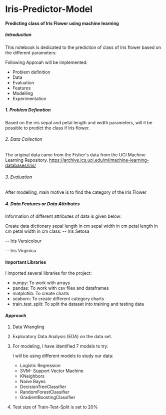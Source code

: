 # Iris-Predictor-Model

#### Predicting class of Iris Flower using machine learning

##### Introduction
This notebook is dedicated to the prediction of class of Iris flower based on the different parameters: 

Following Approah will be implemented:

* Problem definition 
* Data
* Evaluation 
* Features 
* Modelling 
* Experimentation

##### 1. Problem Defination
Based on the iris sepal and petal length and width parameters, will it be possible to predict the class if Iris flower.

###### 2. Data Collection
The original data came from the Fisher's data from the UCI Machine Learning Repository. https://archive.ics.uci.edu/ml/machine-learning-databases/iris/

###### 3. Evaluation
After modelling, main motive is to find the category of the Iris Flower

##### 4. Data Features or Data Attributes

Information of different attributes of data is given below:

Create data dictionary
sepal length in cm
sepal width in cm
petal length in cm
petal width in cm
class:
-- Iris Setosa

-- Iris Versicolour

-- Iris Virginica

#### Important Libraries
I imported several libraries for the project:

  + numpy: To work with arrays
  + pandas: To work with csv files and dataframes
  + matplotlib: To create charts
  + seaborn: To create different category charts
  + train_test_split: To split the dataset into training and testing data

#### Approach
1. Data Wrangling

2. Exploratory Data Analysis (EDA) on the data set.

3. For modeling, I have identified 7 models to try:

    I will be using different models to study our data:

      * Logistic Regression
      * SVM- Support Vector Machine
      * KNeighbors
      * Naive Bayes
      * DecisionTreeClassifier
      * RandomForestClassifier
      * GradientBoostingClassifier

4. Test size of Train-Test-Split is set to 20%
